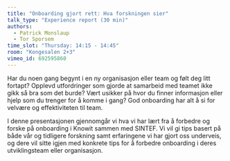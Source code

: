 ```yaml
---
title: "Onboarding gjort rett: Hva forskningen sier"
talk_type: "Experience report (30 min)"
authors:
  - Patrick Monslaup
  - Tor Sporsem
time_slot: "Thursday: 14:15 - 14:45"
room: "Kongesalen 2+3"
vimeo_id: 692595860
---
```


Har du noen gang begynt i en ny organisasjon eller team og følt deg litt fortapt? Opplevd utfordringer som gjorde at samarbeid med teamet ikke gikk så bra som det burde? Vært usikker på hvor du finner informasjon eller hjelp som du trenger for å komme i gang? God onboarding har alt å si for velvære og effektiviteten til team.

I denne presentasjonen gjennomgår vi hva vi har lært fra å forbedre og forske på onboarding i Knowit sammen med SINTEF. Vi vil gi tips basert på både vår og tidligere forskning samt erfaringene vi har gjort oss underveis, og dere vil sitte igjen med konkrete tips for å forbedre onboarding i deres utviklingsteam eller organisasjon.

